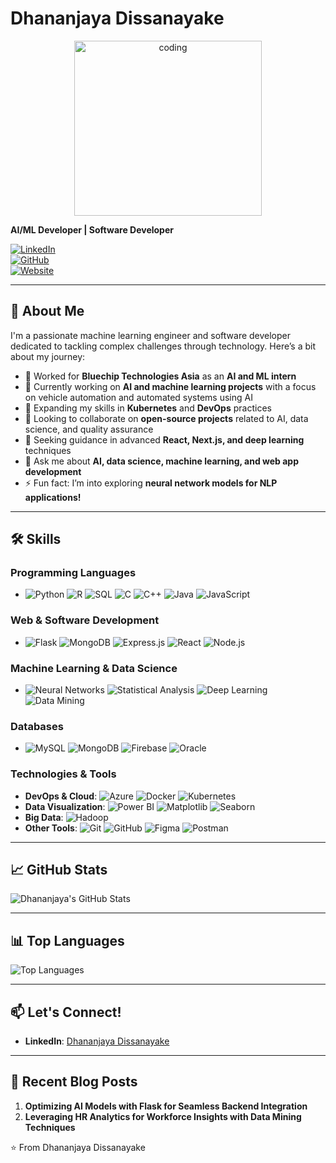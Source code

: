 # Dhananjaya Dissanayake

<p align="center">
<!--     <img src="https://github.com/user-attachments/assets/b13fe3fc-ce36-40f0-a5fe-5fae23ce08f2" width="280" height="220" alt="description"> -->
    <img src="https://media1.giphy.com/media/v1.Y2lkPTc5MGI3NjExcGR6OHhnbmxkNDZqOGxqbTYyMjNyb21iczV1ZGtteHdydHA5OWV0diZlcD12MV9pbnRlcm5hbF9naWZfYnlfaWQmY3Q9Zw/R03zWv5p1oNSQd91EP/giphy.gif" width="300" height="280" alt="coding">
<!--     <img src="https://github.com/user-attachments/assets/17039ac2-85c9-4a09-896a-2821950b49d1" width="280" height="220" alt="coding"> -->
</p>



**AI/ML Developer | Software Developer**

[![LinkedIn](https://img.shields.io/badge/LinkedIn-Profile-blue)](https://www.linkedin.com/in/dhananjayadissanayake/)  
[![GitHub](https://img.shields.io/badge/GitHub-Profile-black)](https://github.com/dhananjayaDev)  
[![Website](https://img.shields.io/badge/Website-Portfolio-brightgreen)](http://dhananjaya.onrender.com/)

---

## 🚀 About Me
I'm a passionate machine learning engineer and software developer dedicated to tackling complex challenges through technology. Here’s a bit about my journey:

- 💼 Worked for **Bluechip Technologies Asia** as an **AI and ML intern**
- 🔭 Currently working on **AI and machine learning projects** with a focus on vehicle automation and automated systems using AI
- 🌱 Expanding my skills in **Kubernetes** and **DevOps** practices
- 👯 Looking to collaborate on **open-source projects** related to AI, data science, and quality assurance
- 🤔 Seeking guidance in advanced **React, Next.js, and deep learning** techniques
- 💬 Ask me about **AI, data science, machine learning, and web app development**
- ⚡ Fun fact: I’m into exploring **neural network models for NLP applications!**

---

## 🛠️ Skills

### Programming Languages
- ![Python](https://img.shields.io/badge/Python-3776AB?style=for-the-badge&logo=python&logoColor=white)
![R](https://img.shields.io/badge/R-276DC3?style=for-the-badge&logo=r&logoColor=white)
![SQL](https://img.shields.io/badge/SQL-005C84?style=for-the-badge&logo=sqlite&logoColor=white)
![C](https://img.shields.io/badge/C-A8B9CC?style=for-the-badge&logo=c&logoColor=white)
![C++](https://img.shields.io/badge/C++-00599C?style=for-the-badge&logo=c%2B%2B&logoColor=white)
![Java](https://img.shields.io/badge/Java-007396?style=for-the-badge&logo=java&logoColor=white)
![JavaScript](https://img.shields.io/badge/JavaScript-F7DF1E?style=for-the-badge&logo=javascript&logoColor=black)

### Web & Software Development
- ![Flask](https://img.shields.io/badge/Flask-000000?style=for-the-badge&logo=flask&logoColor=white)
![MongoDB](https://img.shields.io/badge/MongoDB-47A248?style=for-the-badge&logo=mongodb&logoColor=white)
![Express.js](https://img.shields.io/badge/Express.js-000000?style=for-the-badge&logo=express&logoColor=white)
![React](https://img.shields.io/badge/React-61DAFB?style=for-the-badge&logo=react&logoColor=black)
![Node.js](https://img.shields.io/badge/Node.js-339933?style=for-the-badge&logo=node.js&logoColor=white)

### Machine Learning & Data Science
- ![Neural Networks](https://img.shields.io/badge/Neural%20Networks-%23ff7f0e?style=for-the-badge)
![Statistical Analysis](https://img.shields.io/badge/Statistical%20Analysis-%2342a5f5?style=for-the-badge)
![Deep Learning](https://img.shields.io/badge/Deep%20Learning-%23e91e63?style=for-the-badge)
![Data Mining](https://img.shields.io/badge/Data%20Mining-%239ccc65?style=for-the-badge)

### Databases
- ![MySQL](https://img.shields.io/badge/MySQL-4479A1?style=for-the-badge&logo=mysql&logoColor=white)
![MongoDB](https://img.shields.io/badge/MongoDB-47A248?style=for-the-badge&logo=mongodb&logoColor=white)
![Firebase](https://img.shields.io/badge/Firebase-FFCA28?style=for-the-badge&logo=firebase&logoColor=black)
![Oracle](https://img.shields.io/badge/Oracle-F80000?style=for-the-badge&logo=oracle&logoColor=white)

### Technologies & Tools
- **DevOps & Cloud**: ![Azure](https://img.shields.io/badge/Azure-0078D4?style=for-the-badge&logo=microsoft-azure&logoColor=white) ![Docker](https://img.shields.io/badge/Docker-2496ED?style=for-the-badge&logo=docker&logoColor=white) ![Kubernetes](https://img.shields.io/badge/Kubernetes-326CE5?style=for-the-badge&logo=kubernetes&logoColor=white)
- **Data Visualization**: ![Power BI](https://img.shields.io/badge/Power%20BI-F2C811?style=for-the-badge&logo=power-bi&logoColor=black) ![Matplotlib](https://img.shields.io/badge/Matplotlib-%2342a5f5?style=for-the-badge) ![Seaborn](https://img.shields.io/badge/Seaborn-%233aafa9?style=for-the-badge)
- **Big Data**: ![Hadoop](https://img.shields.io/badge/Hadoop-66CCFF?style=for-the-badge&logo=apache-hadoop&logoColor=black)
- **Other Tools**: ![Git](https://img.shields.io/badge/Git-F05032?style=for-the-badge&logo=git&logoColor=white) ![GitHub](https://img.shields.io/badge/GitHub-181717?style=for-the-badge&logo=github&logoColor=white) ![Figma](https://img.shields.io/badge/Figma-F24E1E?style=for-the-badge&logo=figma&logoColor=white) ![Postman](https://img.shields.io/badge/Postman-FF6C37?style=for-the-badge&logo=postman&logoColor=white)

---

## 📈 GitHub Stats

![Dhananjaya's GitHub Stats](https://github-readme-stats.vercel.app/api?username=dhananjayaDev&show_icons=true&theme=radical)

---

## 📊 Top Languages

![Top Languages](https://github-readme-stats.vercel.app/api/top-langs/?username=dhananjayaDev&layout=compact&theme=radical)


---

## 📫 Let's Connect!
- **LinkedIn**: [Dhananjaya Dissanayake](https://www.linkedin.com/in/dhananjayadissanayake/)

---

## 📝 Recent Blog Posts

1. **Optimizing AI Models with Flask for Seamless Backend Integration**
2. **Leveraging HR Analytics for Workforce Insights with Data Mining Techniques**

⭐️ From Dhananjaya Dissanayake

